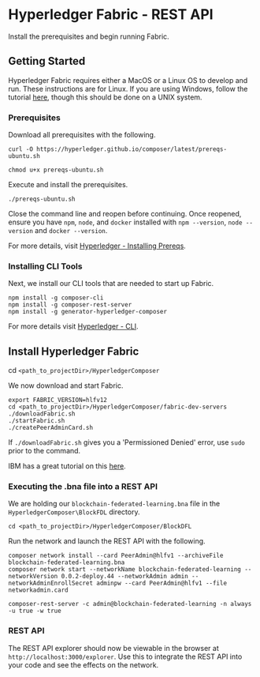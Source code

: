 # Hyperledger Fabric - REST API

Install the prerequisites and begin running Fabric.

## Getting Started

Hyperledger Fabric requires either a MacOS or a Linux OS to develop and run. These instructions are for Linux. 
If you are using Windows, follow the tutorial [here](https://medium.com/cochain/hyperledger-fabric-on-windows-10-26723116c636), though this should be done on a UNIX system.

### Prerequisites

Download all prerequisites with the following.

```
curl -O https://hyperledger.github.io/composer/latest/prereqs-ubuntu.sh

chmod u+x prereqs-ubuntu.sh
```

Execute and install the prerequisites.

```
./prereqs-ubuntu.sh
```
Close the command line and reopen before continuing. Once reopened, ensure you have `npm`, `node`, and `docker` installed with `npm --version`, `node --version` and `docker --version`.

For more details, visit [Hyperledger - Installing Prereqs](https://hyperledger.github.io/composer/v0.16/installing/installing-prereqs.html).



### Installing CLI Tools

Next, we install our CLI tools that are needed to start up Fabric.

```
npm install -g composer-cli
npm install -g composer-rest-server
npm install -g generator-hyperledger-composer
```
For more details visit [Hyperledger - CLI](https://hyperledger.github.io/composer/v0.16/installing/development-tools.html).

## Install Hyperledger Fabric

cd `<path_to_projectDir>/HyperledgerComposer`

We now download and start Fabric.

```
export FABRIC_VERSION=hlfv12
cd <path_to_projectDir>/HyperledgerComposer/fabric-dev-servers
./downloadFabric.sh
./startFabric.sh
./createPeerAdminCard.sh
```

If `./downloadFabric.sh` gives you a 'Permissioned Denied' error, use `sudo` prior to the command.

IBM has a great tutorial on this [here](https://developer.ibm.com/tutorials/cl-deploy-interact-extend-local-blockchain-network-with-hyperledger-composer/).

### Executing the .bna file into a REST API

We are holding our `blockchain-federated-learning.bna` file in the `HyperledgerComposer\BlockFDL` directory.

`cd <path_to_projectDir>/HyperledgerComposer/BlockDFL`

Run the network and launch the REST API with the following.

```
composer network install --card PeerAdmin@hlfv1 --archiveFile blockchain-federated-learning.bna
composer network start --networkName blockchain-federated-learning --networkVersion 0.0.2-deploy.44 --networkAdmin admin --networkAdminEnrollSecret adminpw --card PeerAdmin@hlfv1 --file networkadmin.card

composer-rest-server -c admin@blockchain-federated-learning -n always -u true -w true
```


### REST API
The REST API explorer should now be viewable in the browser at `http://localhost:3000/explorer`. Use this to integrate the REST API into your code and see the effects on the network.
